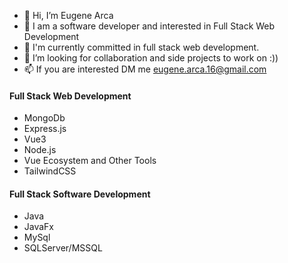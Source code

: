 - 👋 Hi, I’m Eugene Arca
- 👀 I am a software developer and interested in Full Stack Web Development
- 🌱 I'm currently committed in full stack web development.
- 💞️ I’m looking for collaboration and side projects to work on :))
- 📫 If you are interested DM me eugene.arca.16@gmail.com

#### Full Stack Web Development
* MongoDb
* Express.js
* Vue3
* Node.js
* Vue Ecosystem and Other Tools
* TailwindCSS

#### Full Stack Software Development
* Java
* JavaFx
* MySql
* SQLServer/MSSQL
<!---
GudsEugene/GudsEugene is a ✨ special ✨ repository because its `README.md` (this file) appears on your GitHub profile.
You can click the Preview link to take a look at your changes.
--->
